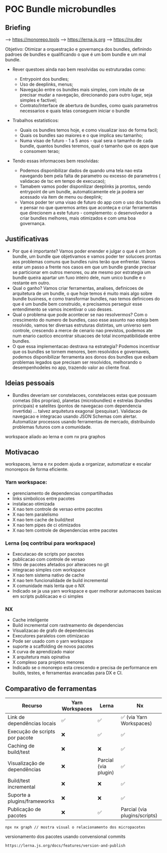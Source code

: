 # POC Bundle microbundles


## Briefing

--> https://monorepo.tools
--> https://lerna.js.org
--> https://nx.dev


Objetivo: Otimizar a orquestração e governança dos bundles, definindo padroes de bundles e qualificando o que é um bom bundle e um mal bundle.
- Rever questoes ainda nao bem resolvidas ou estruturadas como: 
    - Entrypoint dos bundles;
    - Uso de deeplinks, menus;
    - Navegação entre os bundles mais simples, com intuito de se precisar mudar a navegação, direcionando para outro lugar, seja simples e factivel;
    - Contrato/Interface de abertura de bundles, como quais parametros necessarios e quais telas conseguem iniciar o bundle
- Trabalhos estatísticos:
    - Quais os bundles temos hoje, e como visualizar isso de forma facil;
    - Quais os bundles sao maiores e o que implica seu tamanho;
    - Numa visao de futuro - 1 a 5 anos - qual sera o tamanho de cada bundle, quantos bundles teremos, qual o tamanho que os apps que o consomem terao;

- Tendo essas informacoes bem resolvidas:
    - Podemos disponibilizar dados de quando uma tela nao esta navegando bem pela falta de parametro ou excesso de parametros ( validacao de tsc em tempo de execucao);
    - Tamabem vamos poder disponilizar deeplinks ja prontos, sendo entrypoint de um bundle, automaticamente ele ja podera ser acessado via item de menu ou deeplink;
    - Vamos poder ter uma visao de futuro do app com o uso dos bundles e pensar no que queremos antes que aconteça e criar ferramentas que direcionem a este futuro - complemento: o desenvolvedor a criar bundles melhores, mais otimizados e com uma boa governança.


## Justificativas
- Por que é importante? Vamos poder enender e julgar o que é um bom bundle, um bundle que objetivamos e vamos poder ter solucoes prontas aos problemas comuns que bundles ruins terão que enfrentar. Vamos estar um passo a frente nos casos em que um bundle grande precisar se particionar em outros menores, ou ate mesmo por estrategia um bundle queira apartar um fuxo inteiro dele, num unico bundle e o restante em outro.
- Qual o ganho? Vamos criar ferramentas, analises, definicoes de arquitetura de um bundle, o que hoje temos é muito mais algo sobre bundle business, e como transformar bundles, nao temos definicoes do que é um bundle bem construido, e precisamos perseguir esse entendimento se vamos incentivar o uso desses.
- Qual o problema que pode acontecer se nao resolvermos? Com o crescimento do numero de bundles, caso esse assunto nao esteja bem resolvido, vamos ter diversas estruturas distintas, um universo sem controle, crescendo a merce de cenario nao previstos, podemos ate num enario caotico encontrar situacoes de total incompatibilidade entre bundles.
- O que essa implementacao destrava na estrategia? Podemos incentivar que os bundles se tornem menores, bem resolvidos e governaveis, podemos disponibilizar ferramenta aos donos dos bundles que exibam problemas legados que precisam ser resolvidos, melhorando o desempenhodeles no app, trazendo valor ao cliente final.

## Ideias pessoais
- Bundles deveriam ser constelacoes, constelacoes estas que possuam cometas (libs proprias), planetas (microbundles) e estrelas (bundles principais) e satelites (pontos de navegacao com dependencia invertida) ... talvez arquitetura exagonal (pesquisar). Validacao de navegacao e integracao usando JSON Schemas com alertar. Automatizar processos usando ferramentas de mercado, distribuindo problemas futuros com a comunidade.



workspace aliado ao lerna e com nx pra graphos 

## Motivacao

workspaces, lerna e nx podem ajuda a organizar, automatizar e escalar monorepos de forma eficiente.

### Yarn workspace:
- gerenciamento de dependencias compartilhadas
- links simbolicos entre pacotes
- instalacao otimizada
- X nao tem controle de versao entre pacotes
- X nao tem paralelismo
- X nao tem cache de build/test
- X nao tem pipes de ci otimizados
- X nao tem controle de dependencias entre pacotes

### Lerna (oq contribui para workspace)
- Executacao de scripts por pacotes
- publicacao com controle de versao
- filtro de pacotes afetados por alteracoes no git
- integracao simples com workspace
- X nao tem sistema nativo de cache
- X nao tem funcionalidade de build incremental
- X comunidade mais lenta que o NX
- Indicado se ja usa yarn workspace e quer melhorar automacoes basicas em scripts publicacao e ci simples

### NX 
- Cache inteligente
- Build incremental com rastreamento de dependencias
- Visualizacao de grafo de dependencias
- Executores paralelos com otimizacao
- Pode ser usado com o yarn workspace
- suporte a scaffolding de novos pacotes
- X curva de aprendizado maior
- X arquitetura mais opinativa
- X complexo para projetos menores
- Indicado se o monorepo esta crescendo e precisa de performance em builds, testes, e ferramentas avancadas para DX e CI.


## Comparativo de ferramentas
| Recurso                        | Yarn Workspaces | Lerna                | Nx                            |
| ------------------------------ | --------------- | -------------------- | ----------------------------- |
| Link de dependências locais    | ✅               | ✅                    | ✅ (via Yarn Workspaces)       |
| Execução de scripts por pacote | ❌               | ✅                    | ✅                             |
| Caching de build/test          | ❌               | ❌                    | ✅                             |
| Visualização de dependências   | ❌               | Parcial (via plugin) | ✅                             |
| Build/test incremental         | ❌               | ❌                    | ✅                             |
| Suporte a plugins/frameworks   | ❌               | ❌                    | ✅                             |
| Publicação de pacotes          | ❌               | ✅                    | Parcial (via plugins/scripts) |



```
npx nx graph // mostra visual o relacionamento dos micropacotes
```


versionamento dos pacotes usando convensional commits

```
https://lerna.js.org/docs/features/version-and-publish
```